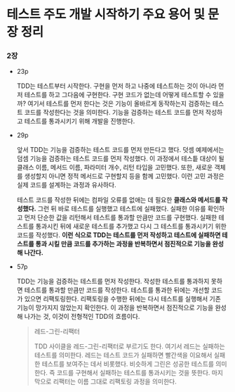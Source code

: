 # 테스트 주도 개발 시작하기 주요 용어 및 문장 정리

### 2장

* 23p

  TDD는 테스트부터 시작한다. 구현을 먼저 하고 나중에 테스트하는 것이 아니라 먼저 테스트를 하고 그다음에 구현한다. 구현 코드가 없는데 어떻게 테스트할 수 있을까? 여기서 테스트를 먼저 한다는 것은 기능이 올바르게 동작하는지 검증하는 테스트 코드를 작성한다는 것을 의미한다. 기능을 검증하는 테스트 코드를 먼저 작성하고 테스트를 통과시키기 위해 개발을 진행한다.

* 29p

  앞서 TDD는 기능을 검증하는 테스트 코드를 먼저 만든다고 했다. 덧셈 예제에서는 덤셈 기능을 검증하는 테스트 코드를 먼저 작성했다. 이 과정에서 테스틑 대상이 될 클래스 이름, 메서드 이름, 파라미터 개수, 리턴 타입을 고민했다. 또한, 새로운 객체를 생성할지 아니면 정적 메서드로 구현할지 등을 함께 고민했다. 이런 고민 과정은 실제 코드를 설계하는 과정과 유사하다. 

   테스트 코드를 작성한 뒤에는 컴파일 오류를 없애는 데 필요한 **클래스와 메서드를 작성했다.** 그런 뒤 바로 테스트를 실행했고 테스트에 실패했다. 실패한 이유를 확인하고 먼저 단순한 값을 리턴해서 테스트를 통과할 만큼만 코드를 구현했다. 실패한 테스트를 통과시킨 뒤에 새로운 테스트를 추가했고 다시 그 테스트를  통과시키기 위한 코드를 작성했다. **이런 식으로 TDD는 테스트를 먼저 작성하고 테스트에 실패하면 테스트를 통과 시킬 만큼 코드를 추가하는 과정을 반복하면서 점진적으로 기능을 완성해 나간다.**

* 57p

   TDD는 기능을 검증하는 테스트를 먼저 작성한다. 작성한 테스트를 통과하지 못하면 테스트를 통과할 만큼만 코드를 작성한다. 테스트를 통과한 뒤에는 개선할 코드가 있으면 리팩토링한다. 리팩토링을 수행한 뒤에는 다시 테스트를 실행해서 기존 기능이 망가지지 않았는지 확인한다. 이 과정을 반복하면서 점진적으로 기능을 완성해 나가는 것, 이것이 전형적인 TDD의 흐름이다.

  > 레드-그린-리팩터
  >
  > TDD 사이클을 레드-그린-리팩터로 부르기도 한다. 여기서 레드는 실패하는 테스트를 의미한다. 레드는 테스트 코드가 실패하면 빨간색을 이요해서 실패한 테스트를 보여주는 데서 비롯했다. 비슷하게 그린은 성공한 테스트를 의미한다. 즉 코드를 구현해서 실패하는 테스트를 통과시키는 것을 뜻한다. 마지막으로 리팩터는 이름 그대로 리팩토링 과정을 의미한다.